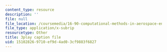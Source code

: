 ```yaml
---
content_type: resource
description: ''
file: null
file_location: /coursemedia/16-90-computational-methods-in-aerospace-engineering-spring-2014/151028269710ef9d4ad03cf9883f6827_5sq9vxCG_dQ.srt
file_type: application/x-subrip
resourcetype: Other
title: 3play caption file
uid: 15102826-9710-ef9d-4ad0-3cf9883f6827
---
```

